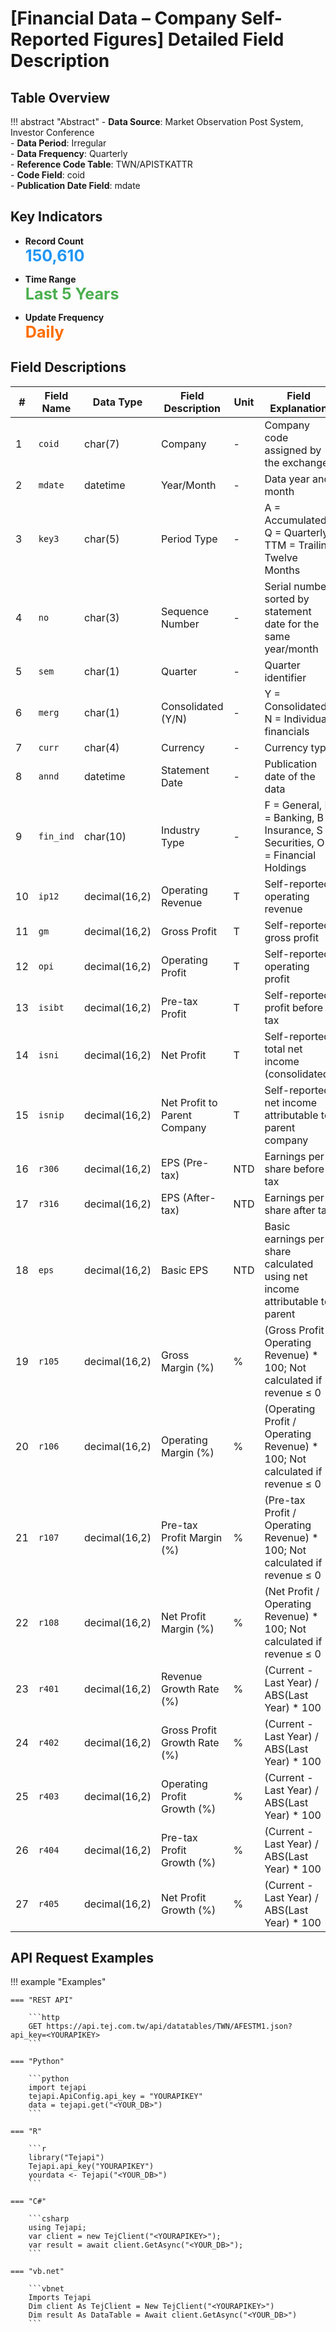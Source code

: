 # [Financial Data – Company Self-Reported Figures] Detailed Field Description


## Table Overview

!!! abstract "Abstract"
    - **Data Source**: Market Observation Post System, Investor Conference  
    - **Data Period**: Irregular  
    - **Data Frequency**: Quarterly  
    - **Reference Code Table**: TWN/APISTKATTR  
    - **Code Field**: coid  
    - **Publication Date Field**: mdate

## Key Indicators

<div class="grid cards grid-3" markdown>

- __Record Count__  
  **<span style="font-size: 1.8em; color: #2196f3;">150,610</span>**

- __Time Range__  
  **<span style="font-size: 1.8em; color: #4caf50;">Last 5 Years</span>**

- __Update Frequency__  
  **<span style="font-size: 1.8em; color: #ff6d00;">Daily</span>**

</div>

## Field Descriptions

| #  | Field Name | Data Type     | Field Description              | Unit   | Field Explanation |
|----|------------|---------------|--------------------------------|--------|-------------------|
| 1  | `coid`       | char(7)       | Company                        | -      | Company code assigned by the exchange |
| 2  | `mdate`      | datetime      | Year/Month                     | -      | Data year and month |
| 3  | `key3`       | char(5)       | Period Type                    | -      | A = Accumulated, Q = Quarterly, TTM = Trailing Twelve Months |
| 4  | `no`         | char(3)       | Sequence Number                | -      | Serial number sorted by statement date for the same year/month |
| 5  | `sem`        | char(1)       | Quarter                        | -      | Quarter identifier |
| 6  | `merg`       | char(1)       | Consolidated (Y/N)             | -      | Y = Consolidated, N = Individual financials |
| 7  | `curr`       | char(4)       | Currency                       | -      | Currency type |
| 8  | `annd`       | datetime      | Statement Date                 | -      | Publication date of the data |
| 9  | `fin_ind`    | char(10)      | Industry Type                  | -      | F = General, H = Banking, B = Insurance, S = Securities, O = Financial Holdings |
| 10 | `ip12`       | decimal(16,2) | Operating Revenue              | T      | Self-reported operating revenue |
| 11 | `gm`         | decimal(16,2) | Gross Profit                   | T      | Self-reported gross profit |
| 12 | `opi`        | decimal(16,2) | Operating Profit               | T      | Self-reported operating profit |
| 13 | `isibt`      | decimal(16,2) | Pre-tax Profit                 | T      | Self-reported profit before tax |
| 14 | `isni`       | decimal(16,2) | Net Profit                     | T      | Self-reported total net income (consolidated) |
| 15 | `isnip`      | decimal(16,2) | Net Profit to Parent Company   | T      | Self-reported net income attributable to parent company |
| 16 | `r306`       | decimal(16,2) | EPS (Pre-tax)                  | NTD    | Earnings per share before tax |
| 17 | `r316`       | decimal(16,2) | EPS (After-tax)                | NTD    | Earnings per share after tax |
| 18 | `eps`        | decimal(16,2) | Basic EPS                      | NTD    | Basic earnings per share calculated using net income attributable to parent |
| 19 | `r105`       | decimal(16,2) | Gross Margin (%)               | %      | (Gross Profit / Operating Revenue) * 100; Not calculated if revenue ≤ 0 |
| 20 | `r106`       | decimal(16,2) | Operating Margin (%)           | %      | (Operating Profit / Operating Revenue) * 100; Not calculated if revenue ≤ 0 |
| 21 | `r107`       | decimal(16,2) | Pre-tax Profit Margin (%)      | %      | (Pre-tax Profit / Operating Revenue) * 100; Not calculated if revenue ≤ 0 |
| 22 | `r108`       | decimal(16,2) | Net Profit Margin (%)          | %      | (Net Profit / Operating Revenue) * 100; Not calculated if revenue ≤ 0 |
| 23 | `r401`       | decimal(16,2) | Revenue Growth Rate (%)        | %      | (Current - Last Year) / ABS(Last Year) * 100 |
| 24 | `r402`       | decimal(16,2) | Gross Profit Growth Rate (%)   | %      | (Current - Last Year) / ABS(Last Year) * 100 |
| 25 | `r403`       | decimal(16,2) | Operating Profit Growth (%)    | %      | (Current - Last Year) / ABS(Last Year) * 100 |
| 26 | `r404`       | decimal(16,2) | Pre-tax Profit Growth (%)      | %      | (Current - Last Year) / ABS(Last Year) * 100 |
| 27 | `r405`       | decimal(16,2) | Net Profit Growth (%)          | %      | (Current - Last Year) / ABS(Last Year) * 100 |


## API Request Examples

!!! example "Examples"

    === "REST API"
    
        ```http
        GET https://api.tej.com.tw/api/datatables/TWN/AFESTM1.json?api_key=<YOURAPIKEY>
        ```
    
    === "Python"
    
        ```python
        import tejapi
        tejapi.ApiConfig.api_key = "YOURAPIKEY"
        data = tejapi.get("<YOUR_DB>")
        ```
    
    === "R"
    
        ```r
        library("Tejapi")
        Tejapi.api_key("YOURAPIKEY")
        yourdata <- Tejapi("<YOUR_DB>")
        ```
    
    === "C#"
    
        ```csharp
        using Tejapi;
        var client = new TejClient("<YOURAPIKEY>");
        var result = await client.GetAsync("<YOUR_DB>");
        ```
    
    === "vb.net"
    
        ```vbnet
        Imports Tejapi
        Dim client As TejClient = New TejClient("<YOURAPIKEY>")
        Dim result As DataTable = Await client.GetAsync("<YOUR_DB>")
        ```

<div style="margin-bottom: 80px;"></div>
